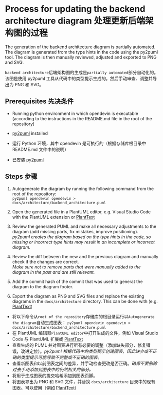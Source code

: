 # Process for updating the backend architecture diagram 处理更新后端架构图的过程

The generation of the backend architecture diagram is partially automated. The diagram is generated from the type hints in the code using the py2puml tool. The diagram is then manually reviewed, adjusted and exported to PNG and SVG.

`backend architecture`后端架构图的生成是`partially automated`部分自动化的。该图是使用 py2puml 工具从代码中的类型提示生成的。然后手动审查、调整并导出为 PNG 和 SVG。

## Prerequisites 先决条件

- Running python environment in which opendevin is executable (according to the instructions in the README.md file in the root of the repository)
- [py2puml](https://github.com/lucsorel/py2puml) installed

- 运行 Python 环境，其中 opendevin 是可执行的（根据存储库根目录中 README.md 文件中的说明）
- 已安装 [py2puml](https://github.com/lucsorel/py2puml)

## Steps 步骤

1. Autogenerate the diagram by running the following command from the root of the repository:  
```py2puml opendevin opendevin > docs/architecture/backend_architecture.puml```

2. Open the generated file in a PlantUML editor, e.g. Visual Studio Code with the PlantUML extension or [PlantText](https://www.planttext.com/)

3. Review the generated PUML and make all necessary adjustments to the diagram (add missing parts, fix mistakes, improve positioning).  
*py2puml creates the diagram based on the type hints in the code, so missing or incorrect type hints may result in an incomplete or incorrect diagram.*

4. Review the diff between the new and the previous diagram and manually check if the changes are correct.  
*Make sure not to remove parts that were manually added to the diagram in the past and are still relevant.*

5. Add the commit hash of the commit that was used to generat the diagram to the diagram footer.

6. Export the diagram as PNG and SVG files and replace the existing diagrams in the `docs/architecture` directory. This can be done with (e.g. [PlantText](https://www.planttext.com/))

- 将以下命令从`root of the repository`存储库的根目录运行以`Autogenerate the diagram`自动生成图表：
```py2puml opendevin opendevin > docs/architecture/backend_architecture.puml```
- 在 PlantUML 编辑器`PlantUML editor`中打开生成的文件，例如 Visual Studio Code 与 PlantUML 扩展或 [PlantText](https://www.planttext.com/)
- 查看生成的 PUML 并对图表进行所有必要的调整（添加缺失部分，修复错误，改进定位）。*py2puml 根据代码中的类型提示创建图表，因此缺少或不正确的类型提示可能导致不完整或不正确的图表。*
- 查看新图表和以前图表之间的差异，并手动检查更改是否正确。*确保不要删除过去手动添加到图表中的仍然相关的部分。*
- 将用于生成图表的提交哈希添加到图表页脚。
- 将图表导出为 PNG 和 SVG 文件，并替换 `docs/architecture` 目录中的现有图表。可以使用（例如 [PlantText](https://www.planttext.com/)）
